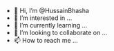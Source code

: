 - 👋 Hi, I’m @HussainBhasha
- 👀 I’m interested in ...
- 🌱 I’m currently learning ...
- 💞️ I’m looking to collaborate on ...
- 📫 How to reach me ...

<!---
HussainBhasha/HussainBhasha is a ✨ special ✨ repository because its `README.md` (this file) appears on your GitHub profile.
You can click the Preview link to take a look at your changes.
--->
